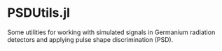 # PSDUtils.jl

Some utilities for working with simulated signals in Germanium radiation detectors and applying pulse shape discrimination (PSD).
